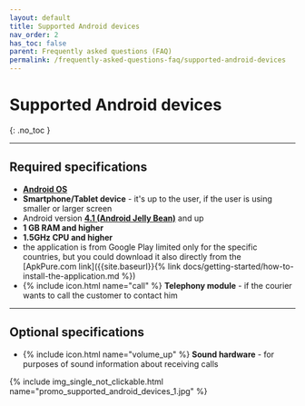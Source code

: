 ```yaml
---
layout: default
title: Supported Android devices
nav_order: 2
has_toc: false
parent: Frequently asked questions (FAQ)
permalink: /frequently-asked-questions-faq/supported-android-devices
---
```


# Supported Android devices
{: .no_toc }

---

## Required specifications
- [**Android OS**](https://en.wikipedia.org/wiki/Android_(operating_system))
- **Smartphone/Tablet device** - it's up to the user, if the user is using smaller or larger screen
- Android version [**4.1 (Android Jelly Bean)**](https://en.wikipedia.org/wiki/Android_version_history) and up 
- **1 GB RAM and higher**
- **1.5GHz CPU and higher**
- the application is from Google Play limited only for the specific countries, but you could download it also directly from the [ApkPure.com link]({{site.baseurl}}{% link docs/getting-started/how-to-install-the-application.md %})
- {% include icon.html name="call" %} **Telephony module** - if the courier wants to call the customer to contact him

---

## Optional specifications
- {% include icon.html name="volume_up" %} **Sound hardware** - for purposes of sound information about receiving calls


{% include img_single_not_clickable.html name="promo_supported_android_devices_1.jpg" %}